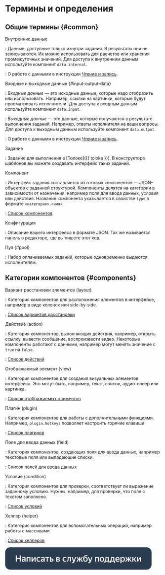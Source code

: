 # Термины и определения

## Общие термины {#common}

Внутренние данные

: Данные, доступные только изнутри задания. В результаты они не записываются. Их можно использовать для расчетов или хранения промежуточных значений. Для доступа к внутренним данным используйте компонент `data.internal`.

: О работе с данными в инструкции [Чтение и запись](operations/input-output-data.md).

Входные и выходные данные {#input-output-data}

: _Входные данные_ — это исходные данные, которые надо отобразить или использовать. Например, ссылки на картинки, которые будут просматривать исполнители. Для доступа к входным данным используйте компонент `data.input`.

: _Выходные данные_ — это данные, которые получаются в результате выполнения заданий. Например, ответы исполнителя на ваши вопросы. Для доступа к выходным данным используйте компонент `data.output`.

: О работе с данными в инструкции [Чтение и запись](operations/input-output-data.md).

Задание

: Задание для выполнения в [Толоке]({{ toloka }}). В конструкторе шаблонов вы можете создавать интерфейс таких заданий.

Компонент

: Интерфейс задания составляется из готовых компонентов — JSON-объектов с заданной структурой. Компоненты делятся на категории в зависимости от назначения, например поля для ввода данных, условия или действия. Название компонента указывается в свойстве `type` в формате `<категория>.<имя>`.

: [Cписок компонентов](reference/index.md)

Конфигурация

: Описание вашего интерфейса в формате JSON. Так же называется панель в редакторе, где вы пишете этот код.

Пул {#pool}

: Набор оплачиваемых заданий, которые одновременно выдаются исполнителям.

## Категории компонентов {#components}

Вариант расстановки элементов (layout)

: Категория компонентов для расположения элементов в интерфейсе, например в виде колонок или side-by-side.

: [Список вариантов расстановки](reference/layouts.md)

Действие (action)

: Категория компонентов, выполняющих действия, например, открыть ссылку, вывести сообщение, воспроизвести видео. Некоторые компоненты работают с данными, например могут менять значение с `true` на `false`.

: [Список действий](reference/actions.md)

Отображаемый элемент (view)

: Категория компонентов для создания визуальных элементов интерфейса. Это могут быть, например, текст, список, аудио-плеер или картинка.

: [Список отображаемых элементов](reference/views.md)

Плагин (plugin)

: Категория компонентов для работы с дополнительными функциями. Например, `plugin.hotkeys` позволяет настроить горячие клавиши.

: [Список плагинов](reference/plugins.md)

Поле для ввода данных (field)

: Категория компонентов, создающих поля для ввода данных, например текстовые поля или выпадающие списки.

: [Список полей для ввода данных](reference/fields.md)

Условие (condition)

: Категория компонентов для проверки, соответствует ли выражение заданному условию. Нужны, например, для проверки, что поле с текстом заполнено.

: [Список условий](reference/conditions.md)

Хелпер (helper)

: Категория компонентов для вспомогательных операций, например работы с массивами.

: [Список хелперов](reference/helpers.md)


[![](_images/buttons/contact-support.svg)](concepts/support.md)
